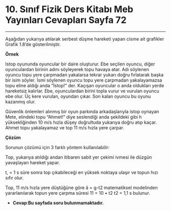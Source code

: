 # 10. Sınıf Fizik Ders Kitabı Meb Yayınları Cevapları Sayfa 72

---

Aşağıdan yukarıya atılarak serbest düşme hareketi yapan cisme ait grafikler Grafik 1.8’de gösterilmiştir.

**Örnek**

Istop oyununda oyuncular bir daire oluşturur. Ebe seçilen oyuncu, diğer oyunculardan birinin adını söyleyerek topu havaya atar. Adı söylenen oyuncu topu yere çarpmadan yakalarsa tekrar yukarı doğru fırlatarak başka bir isim söyler. İsmi söylenen oyuncu topu yere çarpmadan yakalayamazsa topu eline aldığı anda “İstop!” der. Kaçışan oyuncular o anda oldukları yerde hareketsiz kalırlar. Ebe, oyunculardan birini topla vurur ve vurulan oyuncu ebe olur. Üç kere vurulan, oyundan çıkar. Son kalan oyuncu bu oyunu kazanmış olur.

 Güvenlik önlemleri alınmış bir oyun parkında arkadaşlarıyla istop oynayan Mete, elindeki topu “Ahmet!” diye seslendiği anda şekildeki gibi h yüksekliğinden 10 m/s hızla düşey doğrultuda yukarıya doğru atıp kaçar. Ahmet topu yakalayamaz ve top 11 m/s hızla yere çarpar.

**Çözüm**

Sorunun çözümü için 3 farklı yöntem kullanılabilir:

Top, yukarıya atıldığı andan itibaren sabit yer çekimi ivmesi ile düzgün yavaşlayan hareket yapar.

t, = 1 s süre sonra top çıkabileceği en yüksek noktaya ulaşır ve topun hızı sıfır olur.

Top, 11 m/s hızla yere düştüğüne göre â = g-t2 matematiksel modelinden yararlanılarak topun yere çarpma süresi 11 = 10 • t2 t2 = 1,1 s bulunur.

-   **Cevap**:**Bu sayfada soru bulunmamaktadır.**